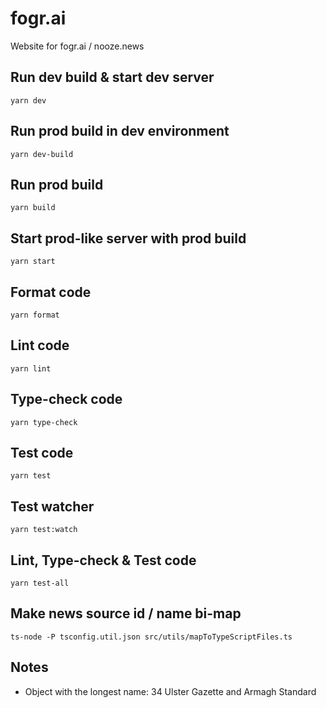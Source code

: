 # fogr.ai

Website for fogr.ai / nooze.news

## Run dev build & start dev server

`yarn dev`

## Run prod build in dev environment

`yarn dev-build`

## Run prod build

`yarn build`

## Start prod-like server with prod build

`yarn start`

## Format code

`yarn format`

## Lint code

`yarn lint`

## Type-check code

`yarn type-check`

## Test code

`yarn test`

## Test watcher

`yarn test:watch`

## Lint, Type-check & Test code

`yarn test-all`

## Make news source id / name bi-map

`ts-node -P tsconfig.util.json src/utils/mapToTypeScriptFiles.ts` 

## Notes

 * Object with the longest name: 34 Ulster Gazette and Armagh Standard

